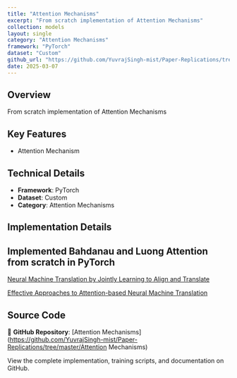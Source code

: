 ```yaml
---
title: "Attention Mechanisms"
excerpt: "From scratch implementation of Attention Mechanisms"
collection: models
layout: single
category: "Attention Mechanisms"
framework: "PyTorch"
dataset: "Custom"
github_url: "https://github.com/YuvrajSingh-mist/Paper-Replications/tree/master/Attention Mechanisms"
date: 2025-03-07
---
```


## Overview
From scratch implementation of Attention Mechanisms

## Key Features
- Attention Mechanism

## Technical Details
- **Framework**: PyTorch
- **Dataset**: Custom
- **Category**: Attention Mechanisms

## Implementation Details

## Implemented Bahdanau and Luong Attention from scratch in PyTorch

[Neural Machine Translation by Jointly Learning to Align and Translate](https://arxiv.org/abs/1409.0473)

[Effective Approaches to Attention-based Neural Machine Translation](https://arxiv.org/abs/1508.04025)

## Source Code
📁 **GitHub Repository**: [Attention Mechanisms](https://github.com/YuvrajSingh-mist/Paper-Replications/tree/master/Attention Mechanisms)

View the complete implementation, training scripts, and documentation on GitHub.

